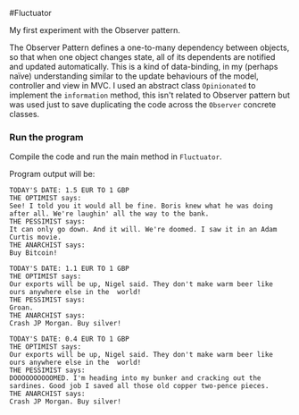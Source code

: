 #Fluctuator

My first experiment with the Observer pattern.

The Observer Pattern defines a one-to-many dependency between objects, so that when one object changes state, all of its dependents are notified and updated automatically.
This is a kind of data-binding, in my (perhaps naïve) understanding similar to the update behaviours of the model, controller and view in MVC.
I used an abstract class ```Opinionated``` to implement the ```information``` method, this isn't related to Observer pattern but was used just to save duplicating the code across the ```Observer``` concrete classes.

### Run the program

Compile the code and run the main method in `Fluctuator`.

Program output will be:

```
TODAY'S DATE: 1.5 EUR TO 1 GBP
THE OPTIMIST says:
See! I told you it would all be fine. Boris knew what he was doing after all. We're laughin' all the way to the bank.
THE PESSIMIST says:
It can only go down. And it will. We're doomed. I saw it in an Adam Curtis movie.
THE ANARCHIST says:
Buy Bitcoin!

TODAY'S DATE: 1.1 EUR TO 1 GBP
THE OPTIMIST says:
Our exports will be up, Nigel said. They don't make warm beer like ours anywhere else in the  world!
THE PESSIMIST says:
Groan.
THE ANARCHIST says:
Crash JP Morgan. Buy silver!

TODAY'S DATE: 0.4 EUR TO 1 GBP
THE OPTIMIST says:
Our exports will be up, Nigel said. They don't make warm beer like ours anywhere else in the  world!
THE PESSIMIST says:
DOOOOOOOOOOMED. I'm heading into my bunker and cracking out the sardines. Good job I saved all those old copper two-pence pieces.
THE ANARCHIST says:
Crash JP Morgan. Buy silver!
```